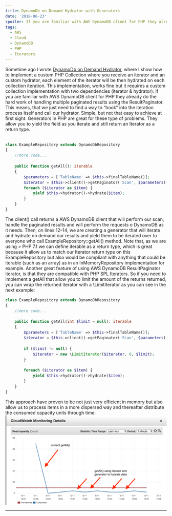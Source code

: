 ```yaml
---
title: DynamoDb on Demand Hydrator with Generators
date: '2018-06-23'
spoiler: If you are familiar with AWS DynamoDB client for PHP they already do the hard work of handling multiple paginated results using the ResultPaginator.
tags:
  - AWS
  - Cloud
  - DynamoDB
  - PHP
  - Iterators
---
```


Sometime ago I wrote [DynamoDb on Demand Hydrator](/dynamodb-on-demand-hydrator/), where I show how to implement a 
custom PHP Collection where you receive an iterator and an custom hydrator, each element of the iterator will be then 
hydrated on each collection iteration.
This implementation, works fine but it requires a custom collection implementation with two dependencies (iterator & hydrator).
If you are familiar with AWS DynamoDB client for PHP they already do the hard work of handling multiple paginated 
results using the ResultPaginator.
This means, that we just need to find a way to “hook” into the iteration process itself and call our hydrator. 
Simple, but not that easy to achieve at first sight.
Generators in PHP are great for these type of problems. They allow you to yield the field as you iterate and still 
return an Iterator as a return type.

```php

class ExampleRepository extends DynamoDbRepository
{
    //more code...
    
    public function getAll(): iterable
    {
        $parameters = ['TableName' => $this->finalTableName()];
        $iterator = $this->client()->getPaginator('Scan', $parameters)->search('Items');
        foreach ($iterator as $item) {
            yield $this->hydrator()->hydrate($item);
        }
    }
}
````

The client() call returns a AWS DynamoDB client that will perform our scan, handle the paginated results 
and will perform the requests o DynamoDB as it needs. 
Then, on lines 12–14, we are creating a generator that will iterate and hydrate on demand our results and yield them 
to be iterated over to everyone who call ExampleRepository::getAll() method.
Note that, as we are using > PHP 7.1 we can define iterable as a return type, which is great because it allow us to 
match our Iterator return type on this ExampleRepository but also would be compliant with anything that could be 
iterable (such as an array) as in an InMemoryRepository implementation for example.
Another great feature of using AWS DynamoDB ResultPaginator iterator, is that they are compatible with PHP SPL Iterators. 
So if you need to implement a getAll that allow you to limit the amount of the returns returned, 
you can wrap the returned iterator with a \LimitIterator as you can see in the next example:

```php
class ExampleRepository extends DynamoDbRepository
{
    //more code...
    
    public function getAll(int $limit = null): iterable
    {
        $parameters = ['TableName' => $this->finalTableName()];
        $iterator = $this->client()->getPaginator('Scan', $parameters)->search('Items');
        
        if ($limit != null) {
            $iterator = new \LimitIterator($iterator, 0, $limit);
        }

        foreach ($iterator as $item) {
            yield $this->hydrator()->hydrate($item);
        }
    }
}
```

This approach have proven to be not just very efficient in memory but also allow us to process items in a 
more dispersed way and thereafter distribute the consumed capacity units through time.
![CloudWatch DynamoDB Metrics](./cloudwatch-metrics.png)

---
